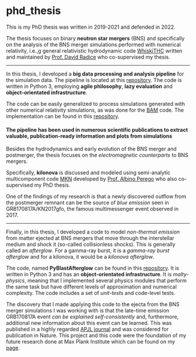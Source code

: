 # phd_thesis

This is my PhD thesis was written in 2019-2021 and defended in 2022. 

The thesis focuses on binary __neutron star mergers__ (BNS) and 
specifically on the analysis of the BNS merger simulations performed 
with numerical relativity, i.e.,g general relativistic hydrodynamic 
code [WhiskiTHC](https://personal.science.psu.edu/dur566/whiskythc.html) 
written and maintained by [Prof. David Radice](https://personal.science.psu.edu/dur566/index.html) 
who co-supervised my thesis. 

---

In this thesis, I developed a __big data processing and analysis pipeline__ 
for the simulation data. The pipeline is located at this [repository](https://github.com/vsevolodnedora/bns_ppr_tools). 
The code is written in Python 3, employing __agile philosophy__, __lazy evaluation__ 
and __object-orientated infrastructure__. 

The code can be easily generalized to 
process simulations generated with other numerical relativity simulations, as 
was done for the [BAM](https://arxiv.org/abs/1807.06959) code. The implementation 
can be found in this [repository](https://github.com/vsevolodnedora/bam_m1_ppr). 

#### The pipeline has been used in numerous scientific publications to extract valuable, publication-ready information and plots from simulations

Besides the hydrodynamics and early evolution of the BNS merger and postmerger, 
the thesis focuses on the _electromagnetic counterparts_ to BNS mergers. 

Specifically, __kilonova__ is discussed and modeled using semi-analytic multicomponent 
code [MKN](https://github.com/albinoperego/macrokilonova_bayes) developed by 
[Prof. Albino Perego](http://www.albinoperego.eu/) who also co-supervised my PhD thesis. 

One of the findings of my 
research is that a newly discovered outflow from the postmerger remnant can be 
the source of _blue emission_ seen in GRB170817A/KN2017gfo, the famous multimessenger event 
observed in 2017. 

---

Finally, in this thesis, I developed a code to model _non-thermal emission_ from matter 
ejected at BNS mergers that move through the interstellar medium and shock it (so-called collisionless shocks). 
This is generally called an _afterglow_. For a gamma-ray burst, it is a _gamma-ray burst afterglow_ 
and for a kilonova, it would be a _kilonova afterglow_. 

The code, named __PyBlastAfterglow__ 
can be found in this [repository](https://github.com/vsevolodnedora/PyBlastAfterglow). It 
is written in Python 3 and has an __object-orientated infrastructure__. It is _malty-physics_, 
meaning that I implemented several physics modules that perform the same task but have different 
levels of approximation and numerical complexity. The code includes a set of _unit-tests_ and code-level tests. 

The discovery that I made applying this code to the ejecta from the BNS merger simulations I 
was working with is that the late-time emission GRB170817A event _can be explained self-consistently_ 
and, furthermore, additional new information about this event can be learned. This was 
published in a highly regarded [APJL journal](https://iopscience.iop.org/article/10.3847/2041-8213/ac504a) 
and was considered for publication in Nature. This project and this code were the foundation of my 
future research done at Max Plank Institute which can be found on my [page](https://vsevolodnedora.github.io/).
